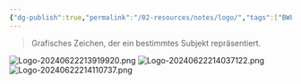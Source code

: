 ```yaml
---
{"dg-publish":true,"permalink":"/02-resources/notes/logo/","tags":["BWL"],"noteIcon":"","updated":"2025-07-12T13:31:41.000+02:00"}
---
```


> Grafisches Zeichen, der ein bestimmtes Subjekt repräsentiert.

![Logo-20240622213919920.png](/img/user/02%20-%20RESOURCES/Files/IMG/Logo-20240622213919920.png)
![Logo-20240622214037122.png](/img/user/02%20-%20RESOURCES/Files/IMG/Logo-20240622214037122.png)
![Logo-20240622214110737.png](/img/user/02%20-%20RESOURCES/Files/IMG/Logo-20240622214110737.png)